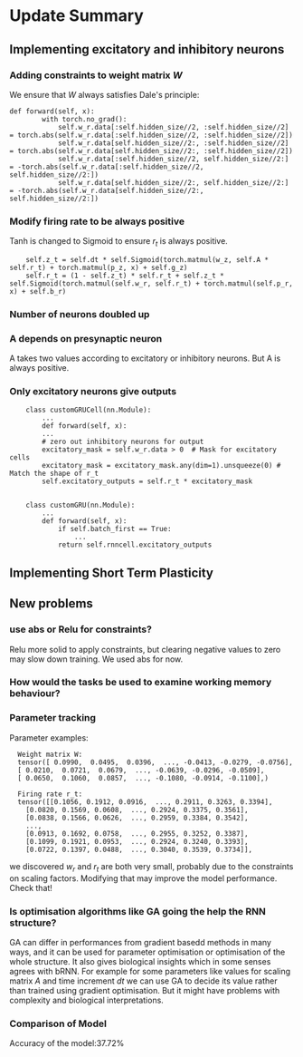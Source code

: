 # Update Summary
## Implementing excitatory and inhibitory neurons
### Adding constraints to weight matrix $W$
We ensure that $W$ always satisfies Dale's principle:

    def forward(self, x):        
            with torch.no_grad():
                self.w_r.data[:self.hidden_size//2, :self.hidden_size//2] = torch.abs(self.w_r.data[:self.hidden_size//2, :self.hidden_size//2])
                self.w_r.data[self.hidden_size//2:, :self.hidden_size//2] = torch.abs(self.w_r.data[self.hidden_size//2:, :self.hidden_size//2])
                self.w_r.data[:self.hidden_size//2, self.hidden_size//2:] = -torch.abs(self.w_r.data[:self.hidden_size//2, self.hidden_size//2:])
                self.w_r.data[self.hidden_size//2:, self.hidden_size//2:] = -torch.abs(self.w_r.data[self.hidden_size//2:, self.hidden_size//2:])

### Modify firing rate to be always positive
Tanh is changed to Sigmoid to ensure $r_t$ is always positive.

        self.z_t = self.dt * self.Sigmoid(torch.matmul(w_z, self.A * self.r_t) + torch.matmul(p_z, x) + self.g_z)
        self.r_t = (1 - self.z_t) * self.r_t + self.z_t * self.Sigmoid(torch.matmul(self.w_r, self.r_t) + torch.matmul(self.p_r, x) + self.b_r)

### Number of neurons doubled up
### A depends on presynaptic neuron
A takes two values according to excitatory or inhibitory neurons. But A is always positive.

### Only excitatory neurons give outputs

        class customGRUCell(nn.Module):
            ...
            def forward(self, x): 
            ...
            # zero out inhibitory neurons for output
            excitatory_mask = self.w_r.data > 0  # Mask for excitatory cells
            excitatory_mask = excitatory_mask.any(dim=1).unsqueeze(0) # Match the shape of r_t
            self.excitatory_outputs = self.r_t * excitatory_mask


        class customGRU(nn.Module):
            ...
            def forward(self, x):
                if self.batch_first == True:
                    ...
                return self.rnncell.excitatory_outputs   
        
## Implementing Short Term Plasticity

## New problems
### use abs or Relu for constraints?
Relu more solid to apply constraints, but clearing negative values to zero may slow down training.
We used abs for now.

### How would the tasks be used to examine working memory behaviour?


### Parameter tracking
Parameter examples:

      Weight matrix W:
      tensor([ 0.0990,  0.0495,  0.0396,  ..., -0.0413, -0.0279, -0.0756],
      [ 0.0210,  0.0721,  0.0679,  ..., -0.0639, -0.0296, -0.0509],
      [ 0.0650,  0.1060,  0.0857,  ..., -0.1080, -0.0914, -0.1100],)

      Firing rate r_t:
      tensor([[0.1056, 0.1912, 0.0916,  ..., 0.2911, 0.3263, 0.3394],
        [0.0820, 0.1569, 0.0608,  ..., 0.2924, 0.3375, 0.3561],
        [0.0838, 0.1566, 0.0626,  ..., 0.2959, 0.3384, 0.3542],
        ...,
        [0.0913, 0.1692, 0.0758,  ..., 0.2955, 0.3252, 0.3387],
        [0.1099, 0.1921, 0.0953,  ..., 0.2924, 0.3240, 0.3393],
        [0.0722, 0.1397, 0.0488,  ..., 0.3040, 0.3539, 0.3734]],

we discovered $w_r$ and $r_t$ are both very small, probably due to the constraints on scaling factors. Modifying that may improve the model performance. Check that!

### Is optimisation algorithms like GA going the help the RNN structure?
GA can differ in performances from gradient basedd methods in many ways, and it can be used for parameter optimisation or optimisation of the whole structure. It also gives biological insights which in some senses 
agrees with bRNN. For example for some parameters like values for scaling matrix $A$ and time increment $dt$ we can use GA to decide its value rather than trained using gradient optimisation. But it might have problems with complexity and 
biological interpretations.


### Comparison of Model
Accuracy of the model:37.72%
